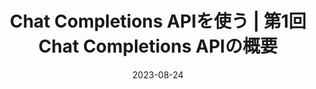---
title: Chat Completions APIを使う | 第1回 Chat Completions APIの概要
at: CodeGrid
date: 2023-08-24
type: writing
draft: false
link: https://www.codegrid.net/articles/2023-openai-api-1/
---